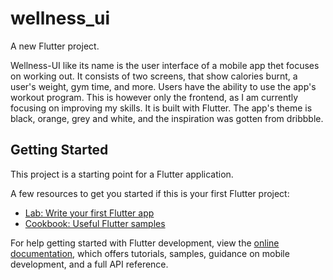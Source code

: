 # wellness_ui

A new Flutter project.

Wellness-UI like its name is the user interface of a mobile app thet focuses on working out. It consists of two screens, that show calories burnt, a user's weight, gym time, and more. Users have the ability to use the app's workout program.
This is however only the frontend, as I am currently focusing on improving my 
skills. It is built with Flutter.
The app's theme is black, orange, grey and white, and the inspiration was gotten from dribbble.



## Getting Started

This project is a starting point for a Flutter application.

A few resources to get you started if this is your first Flutter project:

- [Lab: Write your first Flutter app](https://docs.flutter.dev/get-started/codelab)
- [Cookbook: Useful Flutter samples](https://docs.flutter.dev/cookbook)

For help getting started with Flutter development, view the
[online documentation](https://docs.flutter.dev/), which offers tutorials,
samples, guidance on mobile development, and a full API reference.
